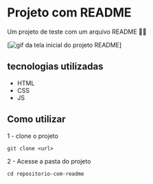 # Projeto com README
Um projeto de teste com um arquivo README 🚀🚀

[<img src="./tela.gif" alt="gif da tela inicial do projeto README">]

## tecnologias utilizadas
- HTML
- CSS
- JS

## Como utilizar
1 - clone o projeto
```
git clone <url>
```
2 - Acesse a pasta do projeto
```
cd repositorio-com-readme
```